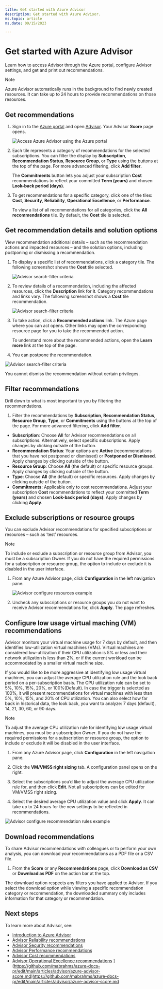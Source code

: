 ```yaml
---
title: Get started with Azure Advisor
description: Get started with Azure Advisor.
ms.topic: article
ms.date: 09/15/2023

---
```


# Get started with Azure Advisor

Learn how to access Advisor through the Azure portal, configure Advisor settings, and get and print out recommendations.

> [!NOTE]
> Azure Advisor automatically runs in the background to find newly created resources. It can take up to 24 hours to provide recommendations on those resources.

## Get recommendations

1. Sign in to the [Azure portal](https://portal.azure.com) and open [Advisor](https://aka.ms/azureadvisordashboard). Your Advisor **Score** page opens.

   ![Access Azure Advisor using the Azure portal](./media/advisor-get-started/advisor-score-page.png) 

1. Each tile represents a category of recommendations for the selected subscriptions.  You can filter the display by **Subscription**, **Recommendation Status**, **Resource Group**, or **Type** using the buttons at the top of the page. For more advanced filtering, click **Add filter**.

   The **Commitments** button lets you adjust your subscription **Cost** recommendations to reflect your committed **Term (years)** and chosen **Look-back period (days)**. 

1. To get recommendations for a specific category, click one of the tiles: **Cost**, **Security**, **Reliability**, **Operational Excellence**, or **Performance**.

   To view a list of all recommendations for all categories, click the **All recommendations** tile. By default, the **Cost** tile is selected.

## Get recommendation details and solution options

View recommendation additional details – such as the recommendation actions and impacted resources – and the solution options, including postponing or dismissing a recommendation.

1. To display a specific list of recommendations, click a category tile. The following screenshot shows the **Cost** tile selected.

    ![Advisor search-filter criteria](./media/advisor-get-started/advisor-cost-tile-no-wsp.png)

1. To review details of a recommendation, including the affected resources, click the **Description** link for it. Category recommendations and links vary. The following screenshot shows a **Cost** tile recommendation.

   ![Advisor search-filter criteria](./media/advisor-get-started/advisor-cost-tile-recommendation-detail-no-wsp.png)
   
1. To take action, click a **Recommended actions** link. The Azure page where you can act opens. Other links may open the corresponding resource page for you to take the recommended action.
  
   To understand more about the recommended actions, open the **Learn more** link at the top of the page.

1.   You can postpone the recommendation.

   ![Advisor search-filter criteria](./media/advisor-get-started/advisor-recommendation-postpone.png)

   You cannot dismiss the recommendation without certain privileges.

## Filter recommendations

Drill down to what is most important to you by filtering the recommendations. 

1. Filter the recommendations by **Subscription**, **Recommendation Status**, **Resource Group**, **Type**, or **Commitments** using the buttons at the top of the page. For more advanced filtering, click **Add filter**.

* **Subscription**: Choose **All** for Advisor recommendations on all subscriptions. Alternatively, select specific subscriptions. Apply changes by clicking outside of the button.
* **Recommendation Status**: Your options are **Active** (recommendations that you have not postponed or dismissed) or **Postponed or Dismissed**. Apply changes by clicking outside of the button.
* **Resource Group**: Choose **All** (the default) or specific resource groups. Apply changes by clicking outside of the button.
* **Type**: Choose **All** (the default) or specific resources. Apply changes by clicking outside of the button.
* **Commitments**: Applicable only to cost recommendations. Adjust your subscription **Cost** recommendations to reflect your committed **Term (years)** and chosen **Look-back period (days)**. Apply changes by clicking **Apply**.

## Exclude subscriptions or resource groups

You can exclude Advisor recommendations for specified subscriptions or resources – such as ‘test’ resources. 

> [!NOTE]
> To include or exclude a subscription or resource group from Advisor, you must be a subscription Owner.  If you do not have the required permissions for a subscription or resource group, the option to include or exclude it is disabled in the user interface.

1. From any Azure Advisor page, click **Configuration** in the left navigation pane.

    ![Advisor configure resources example](./media/advisor-get-started/advisor-configure-resources-no-wsp.png)

1. Uncheck any subscriptions or resource groups you do not want to receive Advisor recommendations for, click **Apply**. The page refreshes.

## Configure low usage virtual maching (VM) recommendations

Advisor monitors your virtual machine usage for 7 days by default, and then identifies low-utilization virtual machines (VMs).
Virtual machines are considered low-utilization if their CPU utilization is 5% or less and their network utilization is less than 2%, or if the current workload can be accommodated by a smaller virtual machine size.

If you would like to be more aggressive at identifying low usage virtual machines, you can adjust the average CPU utilization rule and the look back period on a per-subscription basis.
The CPU utilization rule can be set to 5%, 10%, 15%, 20%, or 100%(Default). In case the trigger is selected as 100%, it will present recommendations for virtual machines with less than 5%, 10%, 15%, and 20% of CPU utilization. You can also select how far back in historical data, the look back, you want to analyze: 7 days (default), 14, 21, 30, 60, or 90 days.

> [!NOTE]
> To adjust the average CPU utilization rule for identifying low usage virtual machines, you must be a subscription *Owner*.  If you do not have the required permissions for a subscription or resource group, the option to include or exclude it will be disabled in the user interface.

1. From any Azure Advisor page, click **Configuration** in the left navigation pane. 

1. Click the **VM/VMSS right sizing** tab. A configuration panel opens on the right.

1. Select the subscriptions you’d like to adjust the average CPU utilization rule for, and then click **Edit**. Not all subscriptions can be edited for VM/VMSS right sizing.

1. Select the desired average CPU utilization value and click **Apply**. It can take up to 24 hours for the new settings to be reflected in recommendations.

  ![Advisor configure recommendation rules example](./media/advisor-get-started/advisor-configure-rules.png)

## Download recommendations

To share Advisor recommendations with colleagues or to perform your own analysis, you can download your recommendations as a PDF file or a CSV file.
   
1. From the **Score** or any **Recommendations** page, click **Download as CSV** or **Download as PDF** on the action bar at the top.

The download option respects any filters you have applied to Advisor.  If you select the download option while viewing a specific recommendation category or recommendation, the downloaded summary only includes information for that category or recommendation. 

## Next steps

To learn more about Advisor, see:

- [Introduction to Azure Advisor](advisor-overview.md)
- [Advisor Reliability recommendations](advisor-high-availability-recommendations.md)
- [Advisor Security recommendations](advisor-security-recommendations.md)
- [Advisor Performance recommendations](advisor-performance-recommendations.md)
- [Advisor Cost recommendations](advisor-cost-recommendations.md)
- [Advisor Operational Excellence recommendations](advisor-operational-excellence-recommendations.md)
](https://github.com/mabrahms/azure-docs-pr/edit/main/articles/advisor/azure-advisor-score.md)https://github.com/mabrahms/azure-docs-pr/edit/main/articles/advisor/azure-advisor-score.md
